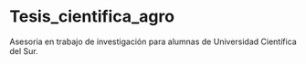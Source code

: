 # Tesis_cientifica_agro
Asesoria en trabajo de investigación para alumnas de Universidad Científica del Sur.
